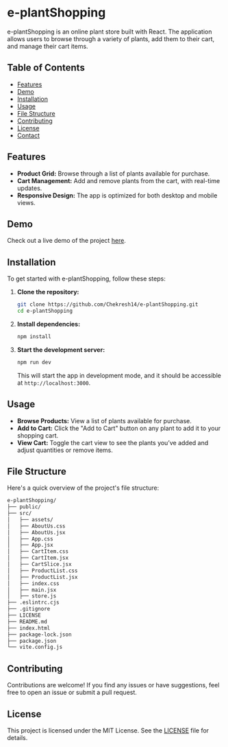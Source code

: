 
# e-plantShopping

e-plantShopping is an online plant store built with React. The application allows users to browse through a variety of plants, add them to their cart, and manage their cart items.

## Table of Contents

- [Features](#features)
- [Demo](#demo)
- [Installation](#installation)
- [Usage](#usage)
- [File Structure](#file-structure)
- [Contributing](#contributing)
- [License](#license)
- [Contact](#contact)

## Features

- **Product Grid:** Browse through a list of plants available for purchase.
- **Cart Management:** Add and remove plants from the cart, with real-time updates.
- **Responsive Design:** The app is optimized for both desktop and mobile views.

## Demo

Check out a live demo of the project [here](#).

## Installation

To get started with e-plantShopping, follow these steps:

1. **Clone the repository:**

   ```bash
   git clone https://github.com/Chekresh14/e-plantShopping.git
   cd e-plantShopping
   ```

2. **Install dependencies:**

   ```bash
   npm install
   ```

3. **Start the development server:**

   ```bash
   npm run dev
   ```

   This will start the app in development mode, and it should be accessible at `http://localhost:3000`.

## Usage

- **Browse Products:** View a list of plants available for purchase.
- **Add to Cart:** Click the "Add to Cart" button on any plant to add it to your shopping cart.
- **View Cart:** Toggle the cart view to see the plants you’ve added and adjust quantities or remove items.

## File Structure

Here's a quick overview of the project's file structure:

```bash
e-plantShopping/
├── public/
├── src/
│   ├── assets/
│   ├── AboutUs.css
│   ├── AboutUs.jsx
│   ├── App.css
│   ├── App.jsx
│   ├── CartItem.css
│   ├── CartItem.jsx
│   ├── CartSlice.jsx
│   ├── ProductList.css
│   ├── ProductList.jsx
│   ├── index.css
│   ├── main.jsx
│   ├── store.js
├── .eslintrc.cjs
├── .gitignore
├── LICENSE
├── README.md
├── index.html
├── package-lock.json
├── package.json
└── vite.config.js
```

## Contributing

Contributions are welcome! If you find any issues or have suggestions, feel free to open an issue or submit a pull request.

## License

This project is licensed under the MIT License. See the [LICENSE](LICENSE) file for details.

